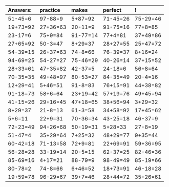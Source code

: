 | Answers: | practice | makes | perfect | ! |
| :--- | :--- | :--- | :--- | :--- |
| 51-45=6 | 97-88=9 | 5+87=92 | 71-45=26 | 75-29=46 | 
| 19+73=92 | 27+36=63 | 20-11=9 | 91-75=16 | 77+8=85 | 
| 23-17=6 | 75+9=84 | 91-77=14 | 77+4=81 | 37+49=86 | 
| 27+65=92 | 50-3=47 | 8+29=37 | 28+27=55 | 25+47=72 | 
| 54-39=15 | 26+37=63 | 74-8=66 | 76-39=37 | 8+16=24 | 
| 94-69=25 | 54-27=27 | 75-46=29 | 40-26=14 | 37+15=52 | 
| 28+33=61 | 47+35=82 | 42-37=5 | 24-18=6 | 56+8=64 | 
| 70-35=35 | 49+48=97 | 80-53=27 | 84-35=49 | 20-4=16 | 
| 12+29=41 | 5+46=51 | 91-8=83 | 76+15=91 | 44+38=82 | 
| 91-18=73 | 58+6=64 | 23+19=42 | 57+19=76 | 49+45=94 | 
| 41-15=26 | 29+16=45 | 47+18=65 | 38+56=94 | 3+29=32 | 
| 8+29=37 | 21-8=13 | 61-3=58 | 34+58=92 | 17+45=62 | 
| 5+6=11 | 22+9=31 | 70-36=34 | 43-25=18 | 46-37=9 | 
| 72-23=49 | 94-26=68 | 50-19=31 | 5+28=33 | 27-8=19 | 
| 51-47=4 | 35+29=64 | 7+25=32 | 48+29=77 | 9+35=44 | 
| 60-42=18 | 71-13=58 | 72+9=81 | 22+69=91 | 59+36=95 | 
| 56-28=28 | 33-19=14 | 20-5=15 | 62-37=25 | 82-46=36 | 
| 85-69=16 | 4+17=21 | 88-79=9 | 98-49=49 | 85-19=66 | 
| 80-78=2 | 74-8=66 | 6+46=52 | 18+73=91 | 46-18=28 | 
| 19+59=78 | 96-29=67 | 39+7=46 | 28+44=72 | 35+26=61 | 
